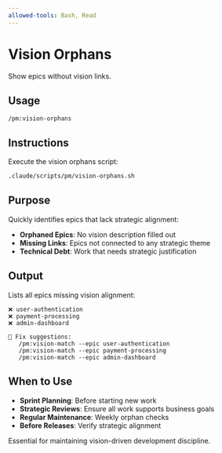 ```yaml
---
allowed-tools: Bash, Read
---
```


# Vision Orphans

Show epics without vision links.

## Usage
```
/pm:vision-orphans
```

## Instructions

Execute the vision orphans script:

```bash
.claude/scripts/pm/vision-orphans.sh
```

## Purpose

Quickly identifies epics that lack strategic alignment:

- **Orphaned Epics**: No vision description filled out
- **Missing Links**: Epics not connected to any strategic theme
- **Technical Debt**: Work that needs strategic justification

## Output

Lists all epics missing vision alignment:

```
❌ user-authentication
❌ payment-processing  
❌ admin-dashboard

🔧 Fix suggestions:
   /pm:vision-match --epic user-authentication
   /pm:vision-match --epic payment-processing
   /pm:vision-match --epic admin-dashboard
```

## When to Use

- **Sprint Planning**: Before starting new work
- **Strategic Reviews**: Ensure all work supports business goals  
- **Regular Maintenance**: Weekly orphan checks
- **Before Releases**: Verify strategic alignment

Essential for maintaining vision-driven development discipline.